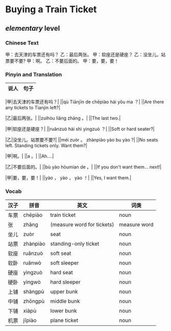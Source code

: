 # Buying a Train Ticket
## *elementary* level

### Chinese Text
甲：去天津的车票还有吗？
乙：最后两张。
甲：软座还是硬座？
乙：没坐儿。站票要不要?
甲：啊。
乙：不要后面的。
甲：要，要，要！

### Pinyin and Translation
|说人|句子|
|----|----|

|甲|去天津的车票还有吗？|
||qù Tiānjīn de chēpiào hái yǒu ma ？|
||Are there any tickets to Tianjin left?|

|乙|最后两张。|
||zuìhòu liǎng zhāng 。|
||The last two.|

|甲|软座还是硬座？|
||ruǎnzuò hái shì yìngzuò ？|
||Soft or hard seater?|

|乙|没坐儿。站票要不要?|
||méi zuòr 。 zhànpiào yào bu yào ?|
||No seats left. Standing tickets only. Want them?|

|甲|啊。|
||a 。|
||Ah....|

|乙|不要后面的。|
||bù yào hòumian de 。|
||If you don't want them... next!|

|甲|要，要，要！|
||yào ， yào ， yào ！|
||Yes, I want them.|
### Vocab
|汉子|拼音|英文|词类|
|----|----|----|----|
|车票|chēpiào|train ticket|noun|
|张|zhāng|(measure word for tickets)|measure word|
|坐儿|zuòr|seat|noun|
|站票|zhànpiào|standing-only ticket|noun|
|软座|ruǎnzuò|soft seat|noun|
|软卧|ruǎnwò|soft sleeper|noun|
|硬座|yìngzuò|hard seat|noun|
|硬卧|yìngwò|hard sleeper|noun|
|上铺|shàngpù|upper bunk|noun|
|中铺|zhōngpù|middle bunk|noun|
|下铺|xiàpù|lower bunk|noun|
|机票|jīpiào|plane ticket|noun|
